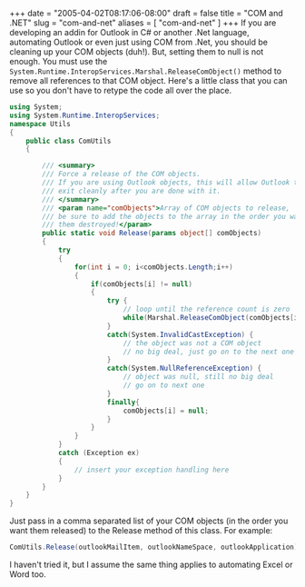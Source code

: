 +++
date = "2005-04-02T08:17:06-08:00"
draft = false
title = "COM and .NET"
slug = "com-and-net"
aliases = [
	"com-and-net"
]
+++
If you are developing an addin for Outlook in C# or another .Net
language, automating Outlook or even just using COM from .Net, you 
should be cleaning up your COM objects (duh!). But, setting them to null
is not enough. You must use the 
`System.Runtime.InteropServices.Marshal.ReleaseComObject()` method to
remove all references to that COM object. Here's a little class that
you can use so you don't have to retype the code all over the place.

```c#
using System;
using System.Runtime.InteropServices;
namespace Utils
{
	public class ComUtils
	{

		/// <summary>
		/// Force a release of the COM objects.
		/// If you are using Outlook objects, this will allow Outlook to
		/// exit cleanly after you are done with it.
		/// </summary>
		/// <param name="comObjects">Array of COM objects to release,
		/// be sure to add the objects to the array in the order you want
		/// them destroyed!</param>
		public static void Release(params object[] comObjects)
		{
			try
			{
				for(int i = 0; i<comObjects.Length;i++)
				{
					if(comObjects[i] != null)
					{
						try {
							// loop until the reference count is zero
							while(Marshal.ReleaseComObject(comObjects[i]) > 0);
						}
						catch(System.InvalidCastException) {
							// the object was not a COM object
							// no big deal, just go on to the next one
						}
						catch(System.NullReferenceException) {
							// object was null, still no big deal
							// go on to next one
						}
						finally{
							comObjects[i] = null;
						}
					}
				}
 			}
			catch (Exception ex)
			{
				// insert your exception handling here
			}
		}
 	}
}
```

Just pass in a comma separated list of your COM objects (in the order
you want them released) to the Release method of this class.
For example:
```c#
ComUtils.Release(outlookMailItem, outlookNameSpace, outlookApplication);
```
I haven't tried it, but I assume the same thing applies to 
automating Excel or Word too.
